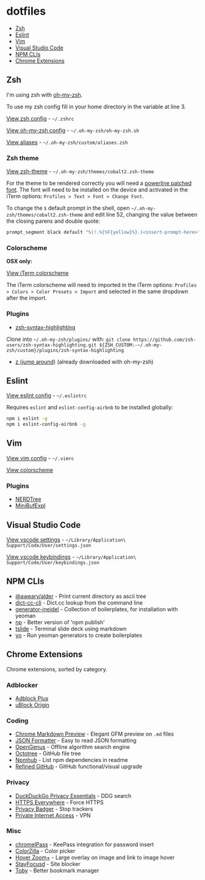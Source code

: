 # dotfiles

- [Zsh](#zsh)
- [Eslint](#eslint)
- [Vim](#vim)
- [Visual Studio Code](#visual-studio-code)
- [NPM CLIs](#npm-clis)
- [Chrome Extensions](#chrome-extensions)

## Zsh

I'm using zsh with [oh-my-zsh](https://github.com/robbyrussell/oh-my-zsh).

To use my zsh config fill in your home directory in the variable at line 3.

[View zsh config](zshrc) - `~/.zshrc`

[View oh-my-zsh config](oh-my-zsh.sh) - `~/.oh-my-zsh/oh-my-zsh.sh`

[View aliases](aliases.zsh) - `~/.oh-my-zsh/custom/aliases.zsh`

### Zsh theme

[View zsh-theme](cobalt2.zsh-theme) - `~/.oh-my-zsh/themes/cobalt2.zsh-theme`

For the theme to be rendered correctly you will need a [powerline patched font](https://github.com/robbyrussell/oh-my-zsh).
The font will need to be installed on the device and activated in the iTerm options: `Profiles > Text > Font > Change Font`.

To change the `$` default prompt in the shell, open `~/.oh-my-zsh/themes/cobalt2.zsh-theme` and edit line 52, changing the value between the closing parens and double quote:

```zsh
prompt_segment black default "%(!.%{%F{yellow}%}.)<insert-prompt-here>"
```

### Colorscheme

**OSX only:**

[View iTerm colorscheme](Brogrammer.itermcolors)

The iTerm colorscheme will need to imported in the iTerm options: `Profiles > Colors > Color Presets > Import` and selected in the same dropdown after the import.

### Plugins

- [zsh-syntax-highlighting](https://github.com/zsh-users/zsh-syntax-highlighting)

Clone into `~/.oh-my-zsh/plugins/` with: `git clone https://github.com/zsh-users/zsh-syntax-highlighting.git ${ZSH_CUSTOM:-~/.oh-my-zsh/custom}/plugins/zsh-syntax-highlighting`

- [z (jump around)](https://github.com/rupa/z) (already downloaded with oh-my-zsh)

## Eslint

[View eslint config](eslintrc) - `~/.eslintrc`

Requires `eslint` and `eslint-config-airbnb` to be installed globally:

```zsh
npm i eslint -g
npm i eslint-config-airbnb -g
```

## Vim

[View vim config](vimrc) - `~/.vimrc`

[View colorscheme](https://github.com/j-tom/vim-old-hope)

### Plugins

- [NERDTree](https://github.com/scrooloose/nerdtree)
- [MiniBufExpl](https://github.com/fholgado/minibufexpl.vim)

## Visual Studio Code

[View vscode settings](vscode-settings.json) - `~/Library/Application\ Support/Code/User/settings.json`

[View vscode keybindings](vscode-keybindings.json) - `~/Library/Application\ Support/Code/User/keybindings.json`

## NPM CLIs

- [@aweary/alder](https://github.com/aweary/alder) - Print current directory as ascii tree
- [dict-cc-cli](https://github.com/derhuerst/dict-cc-cli) - Dict.cc lookup from the command line
- [generator-jneidel](https://github.com/jneidel/generator-jneidel) - Collection of boilerplates, for installation with yeoman
- [np](https://github.com/sindresorhus/np) - Better version of 'npm publish'
- [tslide](https://github.com/tslide/tslide) - Terminal slide deck using markdown
- [yo](https://github.com/yeoman/yo) - Run yeoman generators to create boilerplates

## Chrome Extensions

Chrome extensions, sorted by category.

### Adblocker

- [Adblock Plus](https://chrome.google.com/webstore/detail/adblock-plus/cfhdojbkjhnklbpkdaibdccddilifddb)
- [uBlock Origin](https://chrome.google.com/webstore/detail/cjpalhdlnbpafiamejdnhcphjbkeiagm)

### Coding

- [Chrome Markdown Preview](https://chrome.google.com/webstore/detail/chrome-markdown-preview/ghmocdlbmpcchcbkkingnkgemjacgfdf) - Elegant GFM preview on `.md` files
- [JSON Formatter](https://chrome.google.com/webstore/detail/json-formatter/bcjindcccaagfpapjjmafapmmgkkhgoa) - Easy to read JSON formatting
- [OpenGenus](https://chrome.google.com/webstore/detail/opengenus-offline-search/lfoloadpfjildomeafpdopahkdaoofbn) - Offline algorithm search engine
- [Octotree](https://chrome.google.com/webstore/detail/octotree/bkhaagjahfmjljalopjnoealnfndnagc) - GitHub file tree
- [Npmhub](https://chrome.google.com/webstore/detail/npmhub/kbbbjimdjbjclaebffknlabpogocablj) - List npm dependencies in readme
- [Refined GitHub](https://chrome.google.com/webstore/detail/refined-github/hlepfoohegkhhmjieoechaddaejaokhf) - GitHub functional/visual upgrade

### Privacy

- [DuckDuckGo Privacy Essentials](https://chrome.google.com/webstore/detail/duckduckgo-privacy-essent/bkdgflcldnnnapblkhphbgpggdiikppg) - DDG search
- [HTTPS Everywhere](https://chrome.google.com/webstore/detail/https-everywhere/gcbommkclmclpchllfjekcdonpmejbdp) - Force HTTPS
- [Privacy Badger](https://chrome.google.com/webstore/detail/privacy-badger/pkehgijcmpdhfbdbbnkijodmdjhbjlgp) - Stop trackers
- [Private Internet Access](https://chrome.google.com/webstore/detail/private-internet-access/jplnlifepflhkbkgonidnobkakhmpnmh) - VPN

### Misc

- [chromelPass](https://chrome.google.com/webstore/detail/chromeipass/ompiailgknfdndiefoaoiligalphfdae) - KeePass integration for password insert
- [ColorZilla](https://chrome.google.com/webstore/detail/colorzilla/bhlhnicpbhignbdhedgjhgdocnmhomnp) - Color picker
- [Hover Zoom+](https://chrome.google.com/webstore/detail/hover-zoom%20/pccckmaobkjjboncdfnnofkonhgpceea) - Large overlay on image and link to image hover
- [StayFocusd](https://chrome.google.com/webstore/detail/stayfocusd/laankejkbhbdhmipfmgcngdelahlfoji) - Site blocker
- [Toby](https://chrome.google.com/webstore/detail/toby-for-chrome/hddnkoipeenegfoeaoibdmnaalmgkpip) - Better bookmark manager

